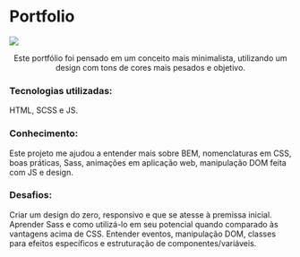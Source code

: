 # Portfolio

<img src="https://cdn.discordapp.com/attachments/537002843597701121/1009636095421579314/unknown.png">
<p align="center"> Este portfólio foi pensado em um conceito mais minimalista, utilizando um design com tons de cores mais pesados e objetivo. </p>


### Tecnologias utilizadas:
HTML, SCSS e JS.
### Conhecimento:
  Este projeto me ajudou a entender mais sobre BEM, nomenclaturas em CSS, boas práticas, Sass, animações em aplicação web, manipulação DOM feita com JS e design.
### Desafios:
Criar um design do zero, responsivo e que se atesse à premissa inicial. Aprender Sass e como utilizá-lo em seu potencial quando comparado às vantagens acima de CSS. Entender eventos, manipulação DOM, classes para efeitos específicos e estruturação de componentes/variáveis.
